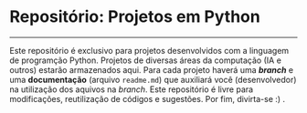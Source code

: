 # Repositório: Projetos em Python
---
Este repositório é exclusivo para projetos desenvolvidos com a linguagem de programção Python. Projetos de diversas áreas da computação (IA e outros) estarão armazenados aqui. Para cada projeto haverá uma ***branch*** e uma **documentação** (arquivo `readme.md`) que auxiliará você (desenvolvedor) na utilização dos aquivos na *branch*. Este repositório é livre para modificações, reutilização de códigos e sugestões. Por fim, divirta-se :) .  